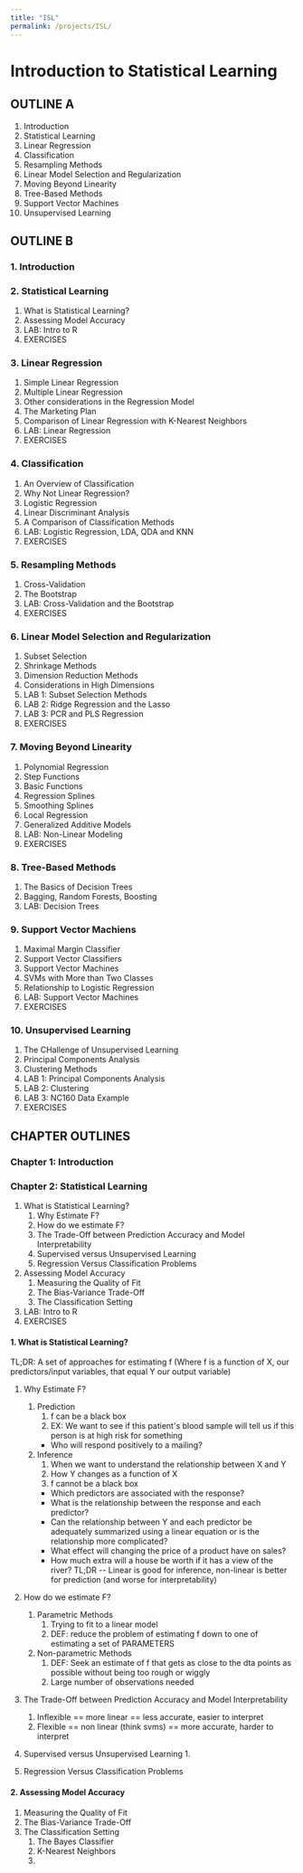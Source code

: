 ```yaml
---
title: "ISL"
permalink: /projects/ISL/
---
```


# Introduction to Statistical Learning 

## OUTLINE A

1. Introduction
2. Statistical Learning
3. Linear Regression
4. Classification
5. Resampling Methods
6. Linear Model Selection and Regularization
7. Moving Beyond Linearity
8. Tree-Based Methods
9. Support Vector Machines
10. Unsupervised Learning

## OUTLINE B

### 1. Introduction

### 2. Statistical Learning

1. What is Statistical Learning?
2. Assessing Model Accuracy
3. LAB: Intro to R
4. EXERCISES

### 3. Linear Regression

1. Simple Linear Regression
2. Multiple Linear Regression
3. Other considerations in the Regression Model
4. The Marketing Plan
5. Comparison of Linear Regression with K-Nearest Neighbors
6. LAB: Linear Regression
7. EXERCISES

### 4. Classification

1. An Overview of Classification
2. Why Not Linear Regression?
3. Logistic Regression
4. Linear Discriminant Analysis
5. A Comparison of Classification Methods
6. LAB: Logistic Regression, LDA, QDA and KNN
7. EXERCISES

### 5. Resampling Methods

1. Cross-Validation
2. The Bootstrap
3. LAB: Cross-Validation and the Bootstrap
4. EXERCISES

### 6. Linear Model Selection and Regularization

1. Subset Selection
2. Shrinkage Methods
3. Dimension Reduction Methods
4. Considerations in High Dimensions
5. LAB 1: Subset Selection Methods
6. LAB 2: Ridge Regression and the Lasso
7. LAB 3: PCR and PLS Regression
8. EXERCISES

### 7. Moving Beyond Linearity

1. Polynomial Regression 
2. Step Functions
3. Basic Functions
4. Regression Splines
5. Smoothing Splines
6. Local Regression
7. Generalized Additive Models
8. LAB: Non-Linear Modeling
9. EXERCISES

### 8. Tree-Based Methods

1. The Basics of Decision Trees
2. Bagging, Random Forests, Boosting
3. LAB: Decision Trees

### 9. Support Vector Machiens

1. Maximal Margin Classifier
2. Support Vector Classifiers
3. Support Vector Machines
4. SVMs with More than Two Classes
5. Relationship to Logistic Regression
6. LAB: Support Vector Machines
7. EXERCISES

### 10. Unsupervised Learning

1. The CHallenge of Unsupervised Learning
2. Principal Components Analysis
3. Clustering Methods
4. LAB 1: Principal Components Analysis
5. LAB 2: Clustering
6. LAB 3: NC160 Data Example
7. EXERCISES 

## CHAPTER OUTLINES

### Chapter 1: Introduction

### Chapter 2: Statistical Learning 

1. What is Statistical Learning?
   1. Why Estimate F?
   2. How do we estimate F?
   3. The Trade-Off between Prediction Accuracy and Model Interpretability
   4. Supervised versus  Unsupervised Learning
   5. Regression Versus Classification Problems 
2. Assessing Model Accuracy
   1. Measuring the Quality of Fit
   2. The Bias-Variance Trade-Off
   3. The Classification Setting
3. LAB: Intro to R
4. EXERCISES


#### 1. What is Statistical Learning?

TL;DR: A set of approaches for estimating f 
(Where f is a function of X, our predictors/input variables, that equal Y our output variable)
   1. Why Estimate F?
      1. Prediction
         1. f can be a black box
         2. EX: We want to see if this patient's blood sample will tell us if this person is at high risk for something
         * Who will respond positively to a mailing? 
      1. Inference
         1. When we want to understand the relationship between X and Y 
         2. How Y changes as a function of X
         3. f cannot be a black box
         * Which predictors are associated with the response?
         * What is the relationship between the response and each predictor?
         * Can the relationship between Y and each predictor be adequately summarized using a linear equation or is the relationship more complicated? 
         * What effect will changing the price of a product have on sales?
         * How much extra will a house be worth if it has a view of the river?
      TL;DR -- Linear is good for inference, non-linear is better for prediction (and worse for interpretability)

   2. How do we estimate F?
      1. Parametric Methods
         1. Trying to fit to a linear model
         2. DEF: reduce the problem of estimating f down to one of estimating a set of PARAMETERS
      2. Non-parametric Methods
         1. DEF: Seek an estimate of f that gets as close to the dta points as possible without being too rough or wiggly 
         2. Large number of observations needed
   3. The Trade-Off between Prediction Accuracy and Model Interpretability
      1. Inflexible == more linear == less accurate, easier to interpret
      2. Flexible == non linear (think svms) == more accurate, harder to interpret 
   4. Supervised versus Unsupervised Learning
      1. 
   5. Regression Versus Classification Problems 

#### 2. Assessing Model Accuracy
   1. Measuring the Quality of Fit
   2. The Bias-Variance Trade-Off
   3. The Classification Setting
      1. The Bayes Classifier
      2. K-Nearest Neighbors
      3. 
